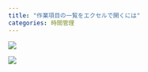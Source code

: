 ```yaml
---
title: "作業項目の一覧をエクセルで開くには"
categories: 時間管理
---
```

![](../assets/images/2020-02-11-15-46-54.png)

![](../assets/images/2020-02-11-15-47-01.png)

